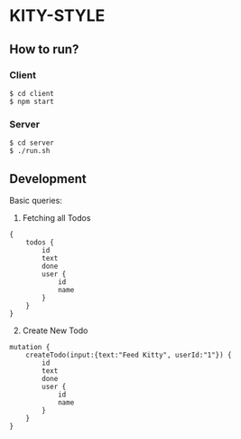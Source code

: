 # KITY-STYLE

## How to run?

### Client

```
$ cd client
$ npm start
```

### Server
```
$ cd server
$ ./run.sh
```

## Development

Basic queries:

1. Fetching all Todos
```
{
    todos {
        id
        text
        done
        user {
            id
            name
        }
    }
}
```

2. Create New Todo
```
mutation {
    createTodo(input:{text:"Feed Kitty", userId:"1"}) {
        id
        text
        done
        user {
            id
            name
        }
    }
}
```
